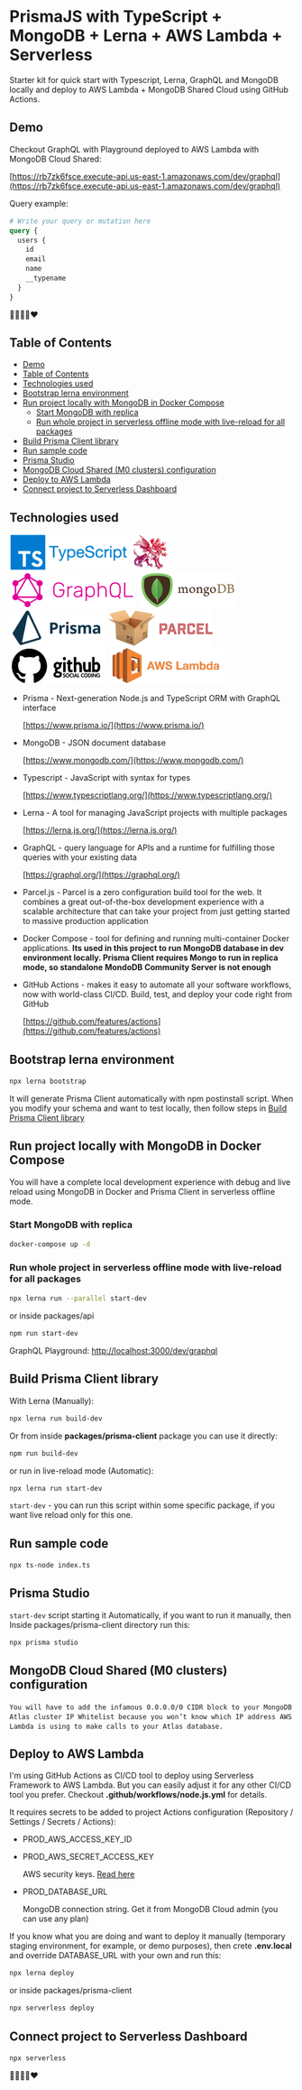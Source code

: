 # PrismaJS with TypeScript + MongoDB + Lerna + AWS Lambda + Serverless

Starter kit for quick start with Typescript, Lerna, GraphQL and MongoDB locally
and deploy to AWS Lambda + MongoDB Shared Cloud using GitHub Actions.

## Demo

Checkout GraphQL with Playground deployed to AWS Lambda with MongoDB Cloud Shared:

[https://rb7zk6fsce.execute-api.us-east-1.amazonaws.com/dev/graphql](https://rb7zk6fsce.execute-api.us-east-1.amazonaws.com/dev/graphql)

Query example:

```graphql
# Write your query or mutation here
query {
  users {
    id
    email
    name
    __typename
  }
}
```

🤘💪🤣😍❤

## Table of Contents

* [Demo](#demo)
* [Table of Contents](#table-of-contents)
* [Technologies used](#technologies-used)
* [Bootstrap lerna environment](#bootstrap-lerna-environment)
* [Run project locally with MongoDB in Docker Compose](#run-project-locally-with-mongodb-in-docker-compose)
  * [Start MongoDB with replica](#start-mongodb-with-replica)
  * [Run whole project in serverless offline mode with live-reload for all packages](#run-whole-project-in-serverless-offline-mode-with-live-reload-for-all-packages)
* [Build Prisma Client library](#build-prisma-client-library)
* [Run sample code](#run-sample-code)
* [Prisma Studio](#prisma-studio)
* [MongoDB Cloud Shared (M0 clusters) configuration](#mongodb-cloud-shared-m0-clusters-configuration)
* [Deploy to AWS Lambda](#deploy-to-aws-lambda)
* [Connect project to Serverless Dashboard](#connect-project-to-serverless-dashboard)

## Technologies used

[![TypeScript](doc/logos/ts-logo.png)](https://www.typescriptlang.org/)
[![Lerna](doc/logos/lerna.png)](https://lerna.js.org/)
[![GraphQL](doc/logos/graphql.png)](https://graphql.org/)
[![MongoDB](doc/logos/mongodb.png)](https://www.mongodb.com/)
[![Prisma](doc/logos/prisma.png)](https://www.prisma.io/)
[![Parcel.js](doc/logos/parcel.png)](https://parceljs.org/)
[![GitHub](doc/logos/github.jpeg)](https://github.com/)
[![AWS Lambda](doc/logos/aws-lambda.png)](https://aws.amazon.com/lambda/)

- Prisma - Next-generation Node.js and TypeScript ORM with GraphQL interface

  [https://www.prisma.io/](https://www.prisma.io/)

- MongoDB - JSON document database

  [https://www.mongodb.com/](https://www.mongodb.com/)

- Typescript - JavaScript with syntax for types

  [https://www.typescriptlang.org/](https://www.typescriptlang.org/)

- Lerna - A tool for managing JavaScript projects with multiple packages

  [https://lerna.js.org/](https://lerna.js.org/)

- GraphQL - query language for APIs and a runtime for fulfilling those queries with your existing data

  [https://graphql.org/](https://graphql.org/)

- Parcel.js - Parcel is a zero configuration build tool for the web. It combines a great out-of-the-box development experience with a scalable architecture that can take your project from just getting started to massive production application

- Docker Compose - tool for defining and running multi-container Docker
  applications. **Its used in this project to run MongoDB database in dev environment locally. Prisma Client requires Mongo to run in replica
  mode, so standalone MondoDB Community Server is not enough**

- GitHub Actions - makes it easy to automate all your software workflows,
  now with world-class CI/CD. Build, test, and deploy your code right from
  GitHub

  [https://github.com/features/actions](https://github.com/features/actions)

## Bootstrap lerna environment

```bash
npx lerna bootstrap
```

It will generate Prisma Client automatically with npm postinstall script.
When you modify your schema and want to test locally, then follow steps in
[Build Prisma Client library](#build-prisma-client-library)

## Run project locally with MongoDB in Docker Compose

You will have a complete local development experience with debug and live reload
using MongoDB in Docker and Prisma Client in serverless offline mode.

### Start MongoDB with replica

```bash
docker-compose up -d
```

### Run whole project in serverless offline mode with live-reload for all packages

```bash
npx lerna run --parallel start-dev
```

or inside packages/api

```bash
npm run start-dev
```

GraphQL Playground: [http://localhost:3000/dev/graphql](http://localhost:3000/dev/graphql)

## Build Prisma Client library

With Lerna (Manually):

```bash
npx lerna run build-dev
```

Or from inside **packages/prisma-client** package you can use it directly:

```bash
npm run build-dev
```

or run in live-reload mode (Automatic):

```bash
npx lerna run start-dev
```

`start-dev` - you can run this script within some specific package,
if you want live reload only for this one.

## Run sample code

```bash
npx ts-node index.ts
```

## Prisma Studio

`start-dev` script starting it Automatically,
if you want to run it manually, then Inside packages/prisma-client
directory run this:

```bash
npx prisma studio
```

## MongoDB Cloud Shared (M0 clusters) configuration

`You will have to add the infamous 0.0.0.0/0 CIDR block to your MongoDB Atlas cluster IP Whitelist because you won’t know which IP address AWS Lambda is using to make calls to your Atlas database.`

## Deploy to AWS Lambda

I'm using GitHub Actions as CI/CD tool to deploy using Serverless Framework to AWS Lambda.
But you can easily adjust it for any other CI/CD tool you prefer.
Checkout **.github/workflows/node.js.yml** for details.

It requires secrets to be added to project Actions configuration (Repository / Settings / Secrets / Actions):

- PROD_AWS_ACCESS_KEY_ID
- PROD_AWS_SECRET_ACCESS_KEY

  AWS security keys. [Read here](https://docs.aws.amazon.com/cli/latest/userguide/cli-configure-quickstart.html#cli-configure-quickstart-creds-create)

- PROD_DATABASE_URL

  MongoDB connection string. Get it from MongoDB Cloud admin (you can use any plan)

If you know what you are doing and want to deploy it manually
(temporary staging environment, for example, or demo purposes),
then crete **.env.local** and override DATABASE_URL with your own and run this:

```bash
npx lerna deploy
```

or inside packages/prisma-client

```bash
npx serverless deploy
```

## Connect project to Serverless Dashboard

```bash
npx serverless
```

🤘💪🤣😍❤
